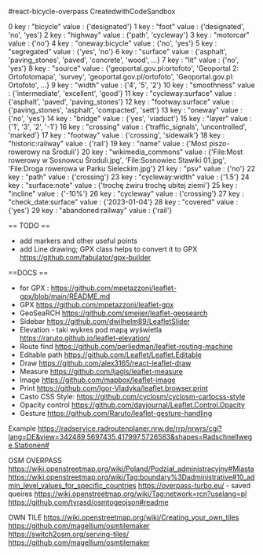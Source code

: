 #react-bicycle-overpass
CreatedwithCodeSandbox


0
	key : "bicycle"
	value :  {'designated'}
1
	key : "foot"
	value :  {'designated', 'no', 'yes'}
2
	key : "highway"
	value :  {'path', 'cycleway'}
3
	key : "motorcar"
	value :  {'no'}
4
	key : "oneway:bicycle"
	value :  {'no', 'yes'}
5
	key : "segregated"
	value :  {'yes', 'no'}
6
	key : "surface"
	value :  {'asphalt', 'paving_stones', 'paved', 'concrete', 'wood', …}
7
	key : "lit"
	value :  {'no', 'yes'}
8
	key : "source"
	value :  {'geoportal.gov.pl:ortofoto', 'Geoportal 2: Ortofotomapa', 'survey', 'geoportal.gov.pl/ortofoto', 'Geoportal.gov.pl: Ortofoto', …}
9
	key : "width"
	value :  {'4', '5', '2'}
10
	key : "smoothness"
	value :  {'intermediate', 'excellent', 'good'}
11
	key : "cycleway:surface"
	value :  {'asphalt', 'paved', 'paving_stones'}
12
	key : "footway:surface"
	value :  {'paving_stones', 'asphalt', 'compacted', 'sett'}
13
	key : "oneway"
	value :  {'no', 'yes'}
14
	key : "bridge"
	value :  {'yes', 'viaduct'}
15
	key : "layer"
	value :  {'1', '3', '2', '-1'}
16
	key : "crossing"
	value :  {'traffic_signals', 'uncontrolled', 'marked'}
17
	key : "footway"
	value :  {'crossing', 'sidewalk'}
18
	key : "historic:railway"
	value :  {'rail'}
19
	key : "name"
	value :  {'Most piszo-rowerowy na Środuli'}
20
	key : "wikimedia_commons"
	value :  {'File:Most rowerowy w Sosnowcu Środuli.jpg', 'File:Sosnowiec Stawiki 01.jpg', 'File:Droga rowerowa w Parku Sieleckim.jpg'}
21
	key : "psv"
	value :  {'no'}
22
	key : "path"
	value :  {'crossing'}
23
	key : "cycleway:width"
	value :  {'1.5'}
24
	key : "surface:note"
	value :  {'trochę żwiru trochę ubitej ziemi'}
25
	key : "incline"
	value :  {'-10%'}
26
	key : "cycleway"
	value :  {'crossing'}
27
	key : "check_date:surface"
	value :  {'2023-01-04'}
28
	key : "covered"
	value :  {'yes'}
29
	key : "abandoned:railway"
	value :  {'rail'}


== TODO ==
* add markers and other useful points
* add Line drawing; GPX class helps to convert it to GPX https://github.com/fabulator/gpx-builder


==DOCS ==
* for GPX : https://github.com/mpetazzoni/leaflet-gpx/blob/main/README.md
* GPX https://github.com/mpetazzoni/leaflet-gpx
* GeoSeaRCH https://github.com/smeijer/leaflet-geosearch
* Sidebar https://github.com/dwilhelm89/LeafletSlider
* Elevation - taki wykres pod mapą wyświetla https://raruto.github.io/leaflet-elevation/
* Route find https://github.com/perliedman/leaflet-routing-machine
* Editable path https://github.com/Leaflet/Leaflet.Editable
* Draw https://github.com/alex3165/react-leaflet-draw
* Measure https://github.com/ljagis/leaflet-measure
* Image https://github.com/mapbox/leaflet-image
* Print https://github.com/Igor-Vladyka/leaflet.browser.print
* Casto CSS Style: https://github.com/cyclosm/cyclosm-cartocss-style
* Opacity control https://github.com/dayjournal/Leaflet.Control.Opacity
* Gesture https://github.com/Raruto/leaflet-gesture-handling


Example
https://radservice.radroutenplaner.nrw.de/rrp/nrwrs/cgi?lang=DE&view=342489,5697435,417997,5726583&shapes=Radschnellwege,Stationen#


OSM OVERPASS
https://wiki.openstreetmap.org/wiki/Poland/Podział_administracyjny#Miasta
https://wiki.openstreetmap.org/wiki/Tag:boundary%3Dadministrative#10_admin_level_values_for_specific_countries
https://overpass-turbo.eu/ - saved queires
https://wiki.openstreetmap.org/wiki/Tag:network=rcn?uselang=pl
https://github.com/tyrasd/osmtogeojson#readme


OWN TILE
https://wiki.openstreetmap.org/wiki/Creating_your_own_tiles
https://github.com/magellium/osmtilemaker
https://switch2osm.org/serving-tiles/
https://github.com/magellium/osmtilemaker



